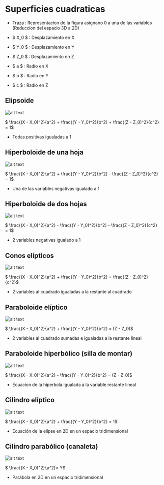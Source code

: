 # Superficies cuadraticas

* Traza : Representacion de la figura asignano 0 a una de las variables (Reduccion del espacio 3D a 2D)

* $ X_0 $ : Desplazamiento en X 
* $ Y_0 $ : Desplazamiento en Y
* $ Z_0 $ : Desplazamiento en Z
* $ a $ : Radio en X
* $ b $ : Radio en Y
* $ c $ : Radio en Z

## Elipsoide

![alt text](http://enciclopedia.us.es/images/a/ac/Elipsoide.png)

$ \frac{(X - X_0)^2}{a^2} + \frac{(Y - Y_0)^2}{b^2} +  \frac{(Z - Z_0)^2}{c^2} = 1$

* Todas positivas igualadas a 1

## Hiperboloide de una hoja

![alt text](https://upload.wikimedia.org/wikipedia/commons/5/50/Hyperb1N.png)

$ \frac{(X - X_0)^2}{a^2} + \frac{(Y - Y_0)^2}{b^2} -  \frac{(Z - Z_0)^2}{c^2} = 1$

* Una de las variables negativas igualado a 1

## Hiperboloide de dos hojas

![alt text](https://www.urbipedia.org/images/thumb/d/de/Hiperboloide_dos_hojas.png/240px-Hiperboloide_dos_hojas.png)

$ \frac{(X - X_0)^2}{a^2} - \frac{(Y - Y_0)^2}{b^2} -  \frac{(Z - Z_0)^2}{c^2} = 1$

* 2 variables negativas igualado a 1

## Conos elípticos

![alt text](https://sites.google.com/site/calculovectorialhakim/_/rsrc/1425772217710/superficies-cuadraticas/fig3-conoeliptico.jpg?height=320&width=219)

$ \frac{(X - X_0)^2}{a^2} + \frac{(Y - Y_0)^2}{b^2} =  \frac{(Z - Z_0)^2}{c^2}$

* 2 variables al cuadrado igualadas a la restante al cuadrado

## Paraboloide elíptico

![alt text](http://www2.udec.cl/~juanerodriguez/s4_archivos/image017.jpg)

$ \frac{(X - X_0)^2}{a^2} + \frac{(Y - Y_0)^2}{b^2} =  (Z - Z_0)$

* 2 variables al cuadrado sumadas e igualadas a la restante lineal

## Paraboloide hiperbólico (silla de montar)

![alt text](https://www.lifeder.com/wp-content/uploads/2020/01/paraboloide-hiperb%C3%B3lico-001.jpg)

$ \frac{(X - X_0)^2}{a^2} - \frac{(Y - Y_0)^2}{b^2} =  (Z - Z_0)$

* Ecuacion de la hiperbola igualada a la variable restante lineal

## Cilindro elíptico

![alt text](https://www.geogebra.org/resource/HwtuUYpu/gKRj7fZjztmxzE2N/material-HwtuUYpu-thumb@l.png)

$ \frac{(X - X_0)^2}{a^2} + \frac{(Y - Y_0)^2}{b^2} =  1$

* Ecuación de la elipse en 2D en un espacio tridimensional

## Cilindro parabólico (canaleta)

![alt text](https://sites.google.com/site/calculovectorialhakim/_/rsrc/1424482912053/cilindros/cilindro.JPG)

$ \frac{(X - X_0)^2}{a^2}=  Y$

* Parábola en 2D en un espacio tridimensional